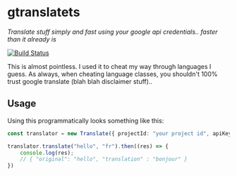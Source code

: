 # gtranslatets
*Translate stuff simply and fast using your google api credentials.. faster than it already is*

[![Build Status](https://travis-ci.com/bfu4/gtranslatets.svg?token=bypWRsVUoMjidD3wJrUy&branch=master)](https://travis-ci.com/bfu4/gtranslatets)

This is almost pointless. I used it to cheat my way through languages I guess.
As always, when cheating language classes, you shouldn't 100% trust google translate (blah blah disclaimer stuff)..

## Usage
Using this programmatically looks something like this:

```typescript
const translator = new Translate({ projectId: "your project id", apiKey: "your api key" });

translator.translate("hello", "fr").then((res) => {
    console.log(res);
    // { "original": "hello", "translation" : "bonjour" }
})
```
